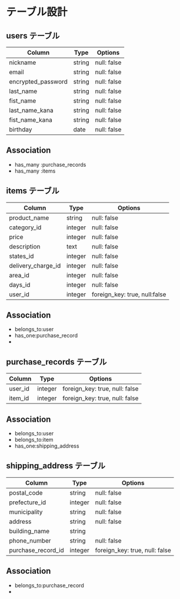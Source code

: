 # テーブル設計

## users テーブル

| Column            | Type    | Options        |
| ---------------   | ------- | -------------- |
| nickname          | string  | null: false    |
| email             | string  | null: false    |
| encrypted_password| string  | null: false    |
| last_name         | string  | null: false    |
| fist_name         | string  | null: false    |
| last_name_kana    | string  | null: false    |
| fist_name_kana    | string  | null: false    |
| birthday          | date    | null: false    |

## Association
- has_many :purchase_records
- has_many :items


## items テーブル

| Column             | Type       | Options                      |
| ------------------ | ---------- | ---------------------------- |
| product_name       | string     | null: false                  |
| category_id        | integer    | null: false                  |
| price              | integer    | null: false                  |
| description        | text       | null: false                  |
| states_id          | integer    | null: false                  |
| delivery_charge_id | integer    | null: false                  |
| area_id            | integer    | null: false                  |
| days_id            | integer    | null: false                  |
| user_id            | integer    | foreign_key: true, null:false|

## Association
- belongs_to:user
- has_one:purchase_record
- 


## purchase_records テーブル

| Column             | Type        | Options                       |
| ---------------    | ----------- | ----------------------------- |
| user_id            | integer     | foreign_key: true, null: false|
| item_id            | integer     | foreign_key: true, null: false|


## Association
- belongs_to:user
- belongs_to:item
- has_one:shipping_address


## shipping_address テーブル

| Column             | Type         | Options                       |
| ------------------ | ------------ | ----------------------------- |
| postal_code        |   string     | null: false                   |
| prefecture_id      |    integer   | null: false                   |
| municipality       |   string     | null: false                   |
| address            |   string     | null: false                   |
| building_name      |   string     |                               |
| phone_number       |   string     | null: false                   |
| purchase_record_id | integer      | foreign_key: true, null: false|

## Association
 - belongs_to:purchase_record
 - 
